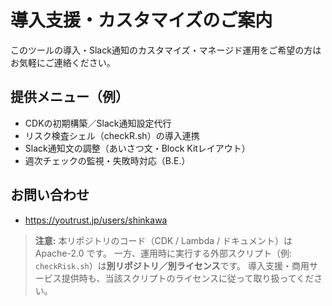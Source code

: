 <!--
SPDX-License-Identifier: Apache-2.0
Copyright (c) 2025 Shinkawa
-->

# 導入支援・カスタマイズのご案内

このツールの導入・Slack通知のカスタマイズ・マネージド運用をご希望の方はお気軽にご連絡ください。

## 提供メニュー（例）
- CDKの初期構築／Slack通知設定代行
- リスク検査シェル（checkR.sh）の導入連携
- Slack通知文の調整（あいさつ文・Block Kitレイアウト）
- 週次チェックの監視・失敗時対応（B.E.）

## お問い合わせ
- https://youtrust.jp/users/shinkawa


> **注意:** 本リポジトリのコード（CDK / Lambda / ドキュメント）は Apache-2.0 です。 一方、運用時に実行する外部スクリプト（例: `checkRisk.sh`）は**別リポジトリ／別ライセンス**です。 導入支援・商用サービス提供時も、当該スクリプトのライセンスに従って取り扱ってください。
